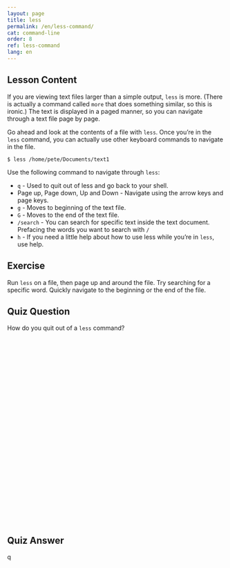 ```yaml
---
layout: page
title: less
permalink: /en/less-command/
cat: command-line
order: 8
ref: less-command
lang: en
---
```


## Lesson Content

If you are viewing text files larger than a simple output, `less` is more. (There is actually a command called `more` that does something similar, so this is ironic.) The text is displayed in a paged manner, so you can navigate through a text file page by page. 

Go ahead and look at the contents of a file with `less`. Once you’re in the `less` command, you can actually use other keyboard commands to navigate in the file. 

`$ less /home/pete/Documents/text1`

Use the following command to navigate through `less`: 

* `q` - Used to quit out of less and go back to your shell.
* Page up, Page down, Up and Down - Navigate using the arrow keys and page keys.
* `g` - Moves to beginning of the text file.
* `G` - Moves to the end of the text file.
* `/search` - You can search for specific text inside the text document. Prefacing the words you want to search with `/`
* `h` - If you need a little help about how to use less while you’re in `less`, use help.


## Exercise

Run `less` on a file, then page up and around the file. Try searching for a specific word. Quickly navigate to the beginning or the end of the file.

## Quiz Question

How do you quit out of a `less` command?  
<br /><br /><br /><br /><br /><br /><br /><br /><br /><br /><br /><br /><br /><br /><br /><br /><br /><br /><br /><br /><br /><br /><br /><br /><br /><br />
## Quiz Answer

q
